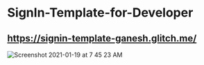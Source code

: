 # SignIn-Template-for-Developer 
## https://signin-template-ganesh.glitch.me/

![Screenshot 2021-01-19 at 7 45 23 AM](https://user-images.githubusercontent.com/20369800/104979458-540a0080-5a2a-11eb-878e-a1f5fcb0c50a.png)
